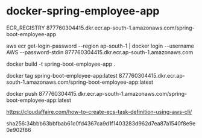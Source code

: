 # docker-spring-employee-app

ECR_REGISTRY
877760304415.dkr.ecr.ap-south-1.amazonaws.com/spring-boot-employee-app

aws ecr get-login-password --region ap-south-1 | docker login --username AWS --password-stdin 877760304415.dkr.ecr.ap-south-1.amazonaws.com

docker build -t spring-boot-employee-app .

docker tag spring-boot-employee-app:latest 877760304415.dkr.ecr.ap-south-1.amazonaws.com/spring-boot-employee-app:latest

docker push 877760304415.dkr.ecr.ap-south-1.amazonaws.com/spring-boot-employee-app:latest

https://cloudaffaire.com/how-to-create-ecs-task-definition-using-aws-cli/

sha256:34bbb63bbfbab61c0fd4367ca9d1f1403283d962d7ea87a1540f8e9e0e902f86

